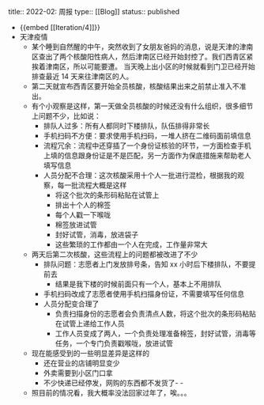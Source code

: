 title:: 2022-02: 周报
type:: [[Blog]]
status:: published

- {{embed [[Iteration/4]]}}
- 天津疫情
	- 某个睡到自然醒的中午，突然收到了女朋友爸妈的消息，说是天津的津南区查出了两个核酸阳性病人，然后津南区已经开始封控了。我们西青区紧挨着津南区，所以可能要遭。 当天晚上出小区的时候就看到门卫已经开始排查最近 14 天来往津南区的人。
	- 第二天就宣布西青区要开始全员核酸，核酸结果出来之前禁止准入不准出。
	- 有个小观察是这样，第一天做全员核酸的时候还没有什么组织，很多细节上问题不少，比如说：
		- 排队人过多：所有人都同时下楼排队，队伍排得非常长
		- 手机扫码不方便：要求使用手机扫码，一堆人挤在二维码面前填信息
		- 流程冗余：流程中还穿插了一个身份证核验的环节，一方面检查手机上填的信息跟身份证是不是匹配，另一方面作为保底措施来帮助老人填写信息
		- 人员分配不合理：这次核酸采用十个人一批进行混检，根据我的观察，每一批流程大概是这样
			- 将这个批次的条形码粘贴在试管上
			- 排出十个人的棉签
			- 每个人戳一下喉咙
			- 棉签放进试管
			- 封好试管，消毒，放进袋子
			- 这些繁琐的工作都由一个人在完成，工作量非常大
	- 两天后第二次核酸，这些流程上的问题都被改进了不少
		- 排队问题：志愿者上门发放排号条，告知 xx 小时后下楼排队，不要提前去
			- 结果是我下楼的时候前面只有一个人，基本上不用排队
		- 手机扫码改成了志愿者使用手机扫描身份证，不需要填写任何信息
		- 人员分配变合理了
			- 负责扫描身份的志愿者会负责清点人数，将这个批次的条形码粘贴在试管上递给工作人员
			- 工作人员变成了两人，一个负责处理准备棉签，封好试管，消毒等任务，一个专门负责戳喉咙，放进试管
	- 现在能感受到的一些明显差异是这样的
		- 还在营业的店铺明显变少
		- 外卖需要到小区门口拿
		- 不少快递已经停发，网购的东西都不发货了- -
	- 照目前的情况看，我大概率没法回家过年了，唉。。。